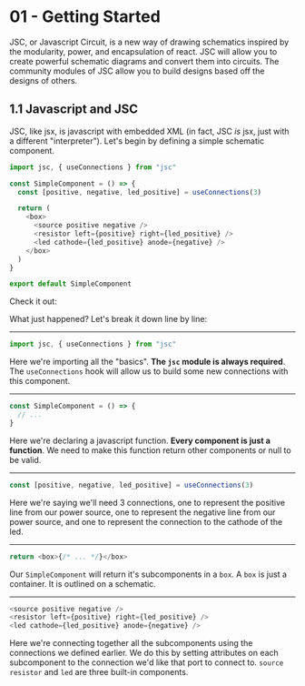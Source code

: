 # 01 - Getting Started

JSC, or Javascript Circuit, is a new way of drawing schematics inspired by the modularity, power, and
encapsulation of react. JSC will allow you to create powerful schematic diagrams
and convert them into circuits. The community modules of JSC allow you to build
designs based off the designs of others.

## 1.1 Javascript and JSC

JSC, like jsx, is javascript with embedded XML (in fact, JSC _is_ jsx, just with
a different "interpreter"). Let's begin by defining a simple schematic component.

```javascript
import jsc, { useConnections } from "jsc"

const SimpleComponent = () => {
  const [positive, negative, led_positive] = useConnections(3)

  return (
    <box>
      <source positive negative />
      <resistor left={positive} right={led_positive} />
      <led cathode={led_positive} anode={negative} />
    </box>
  )
}

export default SimpleComponent
```

Check it out:

What just happened? Let's break it down line by line:

---

```javascript
import jsc, { useConnections } from "jsc"
```

Here we're importing all the "basics". **The `jsc` module is always required**. The `useConnections` hook will allow us to build some new connections with this component.

---

```javascript
const SimpleComponent = () => {
  // ...
}
```

Here we're declaring a javascript function. **Every component is just a function**. We need to make this function return other components or null to be valid.

---

```javascript
const [positive, negative, led_positive] = useConnections(3)
```

Here we're saying we'll need 3 connections, one to represent the positive line from our power source, one to represent the negative line from our power source, and one to represent the connection to the cathode of the led.

---

```javascript
return <box>{/* ... */}</box>
```

Our `SimpleComponent` will return it's subcomponents in a `box`. A `box` is just a container. It is outlined on a schematic.

---

```javascript
<source positive negative />
<resistor left={positive} right={led_positive} />
<led cathode={led_positive} anode={negative} />
```

Here we're connecting together all the subcomponents using the connections we defined earlier. We do this by setting attributes on each subcomponent to the connection we'd like that port to connect to. `source` `resistor` and `led` are three built-in components.
